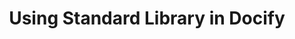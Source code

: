 ---
caption: Standard Library
title: Using Standard Library in Docify
description: Loading and using components, plugins and themes from the standard library of Docify
image: 
---